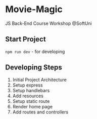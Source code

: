 # Movie-Magic
JS Back-End Course Workshop @SoftUni

## Start Project
`npm run dev` - for developing

## Developing Steps
   1. Initial Project Architecture
   2. Setup express
   3. Setup handlebars
   4. Add resources
   5. Setup static route
   6. Render home page
   7. Add routes and controllers